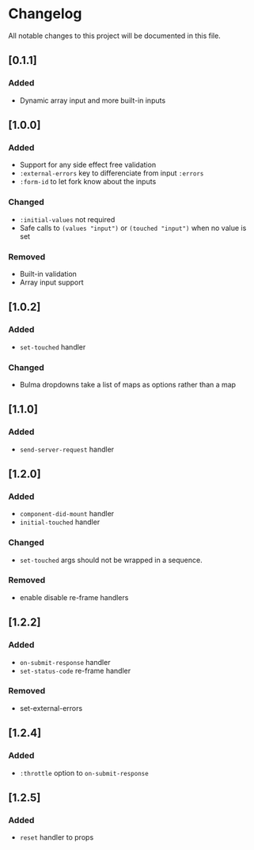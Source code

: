 # Changelog
All notable changes to this project will be documented in this file.

## [0.1.1]
### Added
- Dynamic array input and more built-in inputs

## [1.0.0]
### Added
- Support for any side effect free validation
- `:external-errors` key to differenciate from input `:errors`
- `:form-id` to let fork know about the inputs

### Changed
- `:initial-values` not required
- Safe calls to `(values "input")` or `(touched "input")` when no value is set

### Removed
- Built-in validation
- Array input support

## [1.0.2]
### Added
- `set-touched` handler

### Changed
- Bulma dropdowns take a list of maps as options rather than a map

## [1.1.0]
### Added
- `send-server-request` handler

## [1.2.0]
### Added
- `component-did-mount` handler
- `initial-touched` handler

### Changed
- `set-touched` args should not be wrapped in a sequence.

### Removed
- enable disable re-frame handlers

## [1.2.2]
### Added
- `on-submit-response` handler
- `set-status-code` re-frame handler

### Removed
- set-external-errors

## [1.2.4]
### Added
- `:throttle` option to `on-submit-response`

## [1.2.5]
### Added
- `reset` handler to props
